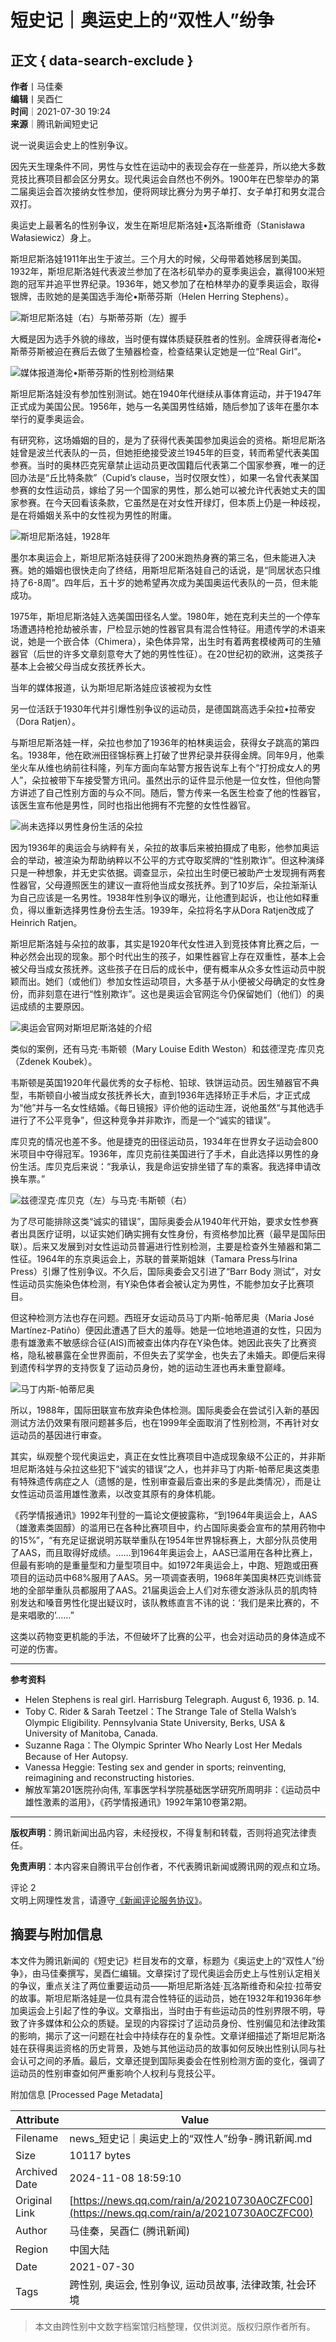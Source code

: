# 短史记｜奥运史上的“双性人”纷争

## 正文 { data-search-exclude }


**作者**丨马佳秦  
**编辑**丨吴酉仁  
**时间**｜2021-07-30 19:24  
**来源**｜腾讯新闻短史记  

说一说奥运会史上的性别争议。

因先天生理条件不同，男性与女性在运动中的表现会存在一些差异，所以绝大多数竞技比赛项目都会区分男女。现代奥运会自然也不例外。1900年在巴黎举办的第二届奥运会首次接纳女性参加，便将网球比赛分为男子单打、女子单打和男女混合双打。

奥运史上最著名的性别争议，发生在斯坦尼斯洛娃•瓦洛斯维奇（Stanisława Wałasiewicz）身上。

斯坦尼斯洛娃1911年出生于波兰。三个月大的时候，父母带着她移居到美国。1932年，斯坦尼斯洛娃代表波兰参加了在洛杉矶举办的夏季奥运会，赢得100米短跑的冠军并追平世界纪录。1936年，她又参加了在柏林举办的夏季奥运会，取得银牌，击败她的是美国选手海伦•斯蒂芬斯（Helen Herring Stephens）。

![斯坦尼斯洛娃（右）与斯蒂芬斯（左）握手](引自维基)

大概是因为选手外貌的缘故，当时便有媒体质疑获胜者的性别。金牌获得者海伦•斯蒂芬斯被迫在赛后去做了生殖器检查，检查结果认定她是一位“Real Girl”。

![媒体报道海伦•斯蒂芬斯的性别检测结果](无相关信息)

斯坦尼斯洛娃没有参加性别测试。她在1940年代继续从事体育运动，并于1947年正式成为美国公民。1956年，她与一名美国男性结婚，随后参加了该年在墨尔本举行的夏季奥运会。

有研究称，这场婚姻的目的，是为了获得代表美国参加奥运会的资格。斯坦尼斯洛娃曾是波兰代表队的一员，但她拒绝接受波兰1945年的巨变，转而希望代表美国参赛。当时的奥林匹克宪章禁止运动员更改国籍后代表第二个国家参赛，唯一的迂回办法是“丘比特条款”（Cupid’s clause，当时仅限女性），如果一名曾代表某国参赛的女性运动员，嫁给了另一个国家的男性，那么她可以被允许代表她丈夫的国家参赛。在今天回看该条款，它虽然是在对女性开绿灯，但本质上仍是一种歧视，是在将婚姻关系中的女性视为男性的附庸。

![斯坦尼斯洛娃，1928年](无相关信息)

墨尔本奥运会上，斯坦尼斯洛娃获得了200米跑热身赛的第三名，但未能进入决赛。她的婚姻也很快走向了终结，用斯坦尼斯洛娃自己的话说，是“同居状态只维持了6-8周”。四年后，五十岁的她希望再次成为美国奥运代表队的一员，但未能成功。

1975年，斯坦尼斯洛娃入选美国田径名人堂。1980年，她在克利夫兰的一个停车场遭遇持枪抢劫被杀害，尸检显示她的性器官具有混合性特征。用遗传学的术语来说，她是一个嵌合体（Chimera），染色体异常，出生时有着两套模棱两可的生殖器官（后世的许多文章刻意夸大了她的男性性征）。在20世纪初的欧洲，这类孩子基本上会被父母当成女孩抚养长大。

当年的媒体报道，认为斯坦尼斯洛娃应该被视为女性

另一位活跃于1930年代并引爆性别争议的运动员，是德国跳高选手朵拉•拉蒂安（Dora Ratjen）。

与斯坦尼斯洛娃一样，朵拉也参加了1936年的柏林奥运会，获得女子跳高的第四名。1938年，他在欧洲田径锦标赛上打破了世界纪录并获得金牌。同年9月，他乘坐火车从维也纳前往科隆，列车方面向车站警方报告说车上有个“打扮成女人的男人”，朵拉被带下车接受警方讯问。虽然出示的证件显示他是一位女性，但他向警方讲述了自己性别方面的与众不同。随后，警方传来一名医生检查了他的性器官，该医生宣布他是男性，同时也指出他拥有不完整的女性性器官。

![尚未选择以男性身份生活的朵拉](无相关信息)

因为1936年的奥运会与纳粹有关，朵拉的故事后来被拍摄成了电影，他参加奥运会的举动，被渲染为帮助纳粹以不公平的方式夺取奖牌的“性别欺诈”。但这种演绎只是一种想象，并无史实依据。调查显示，朵拉出生时便已被助产士发现拥有两套性器官，父母遵照医生的建议一直将他当成女孩抚养。到了10岁后，朵拉渐渐认为自己应该是一名男性。1938年性别争议的曝光，让他遭到起诉，也让他如释重负，得以重新选择男性身份去生活。1939年，朵拉将名字从Dora Ratjen改成了Heinrich Ratjen。

斯坦尼斯洛娃与朵拉的故事，其实是1920年代女性进入到竞技体育比赛之后，一种必然会出现的现象。那个时代出生的孩子，如果性器官上存在双重性，基本上会被父母当成女孩抚养。这些孩子在日后的成长中，便有概率从众多女性运动员中脱颖而出。她们（或他们）参加女性运动项目，大多基于从小便被父母确定的女性身份，而非刻意在进行“性别欺诈”。这也是奥运会官网迄今仍保留她们（他们）的奥运成绩的主要原因。

![奥运会官网对斯坦尼斯洛娃的介绍](无相关信息)

类似的案例，还有马克·韦斯顿（Mary Louise Edith Weston）和兹德涅克·库贝克（Zdenek Koubek）。

韦斯顿是英国1920年代最优秀的女子标枪、铅球、铁饼运动员。因生殖器官不典型，韦斯顿自小被当成女孩抚养长大，直到1936年选择矫正手术后，才正式成为“他”并与一名女性结婚。《每日镜报》评价他的运动生涯，说他虽然“与其他选手进行了不公平竞争”，但这种竞争并非欺诈，而是一个“诚实的错误”。

库贝克的情况也差不多。他是捷克的田径运动员，1934年在世界女子运动会800米项目中夺得冠军。1936年，库贝克前往美国进行了手术，自此选择以男性的身份生活。库贝克后来说：“我承认，我是命运安排坐错了车的乘客。我选择申请改换车票。”

![兹德涅克·库贝克（左）与马克·韦斯顿（右）](无相关信息)

为了尽可能排除这类“诚实的错误”，国际奥委会从1940年代开始，要求女性参赛者出具医疗证明，以证实她们确实拥有女性身份，有资格参加比赛（最早是国际田联）。后来又发展到对女性运动员普遍进行性别检测，主要是检查外生殖器和第二性征。1964年的东京奥运会上，苏联的普莱斯姐妹（Tamara Press与Irina Press）引爆了性别争议。不久后，国际奥委会又引进了“Barr Body 测试”，对女性运动员实施染色体检测，有Y染色体者会被认定为男性，不能参加女子比赛项目。

但这种检测方法也存在问题。西班牙女运动员马丁内斯-帕蒂尼奥（Maria José Martínez-Patiño）便因此遭遇了巨大的羞辱。她是一位地地道道的女性，只因为患有雄激素不敏感综合征(AIS)而被查出体内存在Y染色体。她因此丧失了比赛资格，隐私被暴露在全世界面前，不但失去了奖学金，也失去了未婚夫。即便后来得到遗传科学界的支持恢复了运动员身份，她的运动生涯也再未重登巅峰。

![马丁内斯-帕蒂尼奥](无相关信息)

所以，1988年，国际田联宣布放弃染色体检测。国际奥委会在尝试引入新的基因测试方法仍效果有限问题甚多后，也在1999年全面取消了性别检测，不再针对女运动员的基因进行审查。

其实，纵观整个现代奥运史，真正在女性比赛项目中造成现象级不公正的，并非斯坦尼斯洛娃与朵拉这些犯下“诚实的错误”之人，也并非马丁内斯-帕蒂尼奥这类患有特殊遗传病症之人（遗憾的是，性别审查最后查出来的多是此类情况），而是让女性运动员滥用雄性激素，以改变其原有的身体机能。

《药学情报通讯》1992年刊登的一篇论文便披露称，“到1964年奥运会上，AAS（雄激素类固醇）的滥用已在各种比赛项目中，约占国际奥委会宣布的禁用药物中的15%”，“有充足证据说明苏联举重队在1954年世界锦标赛上，大部分队员使用了AAS，而且取得好成绩。……到1964年奥运会上，AAS已滥用在各种比赛上，但最有影响的是重量型和力量型项目中。如1972年奥运会上，中跑、短跑或田赛项目的运动员中68%服用了AAS。另一项调查表明，1968年美国奥林匹克训练营地的全部举重队员都服用了AAS。21届奥运会上人们对东德女游泳队员的肌肉特别发达和嗓音男性化提出疑议时，该队教练直言不讳的说：‘我们是来比赛的，不是来唱歌的’……”

这类以药物变更机能的手法，不但破坏了比赛的公平，也会对运动员的身体造成不可逆的伤害。

---

**参考资料**  
- Helen Stephens is real girl. Harrisburg Telegraph. August 6, 1936. p. 14.  
- Toby C. Rider & Sarah Teetzel：The Strange Tale of Stella Walsh’s Olympic Eligibility. Pennsylvania State University, Berks, USA & University of Manitoba, Canada.  
- Suzanne Raga：The Olympic Sprinter Who Nearly Lost Her Medals Because of Her Autopsy.  
- Vanessa Heggie: Testing sex and gender in sports; reinventing, reimagining and reconstructing histories.  
- 解放军第201医院孙向伟, 军事医学科学院基础医学研究所周明非：《运动员中雄性激素的滥用》，《药学情报通讯》1992年第10卷第2期。  

---

**版权声明**：腾讯新闻出品内容，未经授权，不得复制和转载，否则将追究法律责任。

**免责声明**：本内容来自腾讯平台创作者，不代表腾讯新闻或腾讯网的观点和立场。

评论 2  
文明上网理性发言，请遵守[《新闻评论服务协议》](https://new.qq.com/static/coralinfo.htm)。

## 摘要与附加信息

<!-- tcd_abstract -->
本文件为腾讯新闻的《短史记》栏目发布的文章，标题为《奥运史上的“双性人”纷争》，由马佳秦撰写，吴酉仁编辑。文章探讨了现代奥运会历史上与性别认定相关的争议，重点关注了两位重要运动员——斯坦尼斯洛娃·瓦洛斯维奇和朵拉·拉蒂安的故事。斯坦尼斯洛娃是一位具有混合性特征的运动员，她在1932年和1936年参加奥运会上引起了性的争议。文章指出，当时由于有些运动员的性别界限不明，导致了许多媒体和公众的质疑。呈现的内容探讨了运动员身份、性别偏见和法律政策的影响，揭示了这一问题在社会中持续存在的复杂性。文章详细描述了斯坦尼斯洛娃在获得奥运资格的历史背景，及她与其他运动员的故事如何反映出性别认同与社会认可之间的矛盾。最后，文章还提到国际奥委会在性别检测方面的变化，强调了运动员的性别审查如何严重影响个人权利与竞技公平。
<!-- tcd_abstract_end -->

附加信息 [Processed Page Metadata]

| Attribute       | Value                                  |
|-----------------|----------------------------------------|
| Filename        | news_短史记｜奥运史上的“双性人”纷争-腾讯新闻.md                             |
| Size            | 10117 bytes                           |
| Archived Date   | 2024-11-08 18:59:10                             |
| Original Link   | [https://news.qq.com/rain/a/20210730A0CZFC00](https://news.qq.com/rain/a/20210730A0CZFC00)                       |
| Author          | 马佳秦，吴酉仁 (腾讯新闻)                               |
| Region          | 中国大陆                               |
| Date            | 2021-07-30                                 |
| Tags            | 跨性别, 奥运会, 性别争议, 运动员故事, 法律政策, 社会环境                                 |
>
> 本文由跨性别中文数字档案馆归档整理，仅供浏览。版权归原作者所有。
>